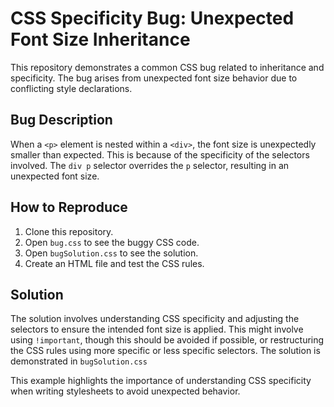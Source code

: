 # CSS Specificity Bug: Unexpected Font Size Inheritance

This repository demonstrates a common CSS bug related to inheritance and specificity.  The bug arises from unexpected font size behavior due to conflicting style declarations.

## Bug Description

When a `<p>` element is nested within a `<div>`, the font size is unexpectedly smaller than expected. This is because of the specificity of the selectors involved. The `div p` selector overrides the `p` selector, resulting in an unexpected font size.

## How to Reproduce

1. Clone this repository.
2. Open `bug.css` to see the buggy CSS code.
3. Open `bugSolution.css` to see the solution.
4. Create an HTML file and test the CSS rules.

## Solution

The solution involves understanding CSS specificity and adjusting the selectors to ensure the intended font size is applied. This might involve using `!important`, though this should be avoided if possible, or restructuring the CSS rules using more specific or less specific selectors.  The solution is demonstrated in `bugSolution.css`

This example highlights the importance of understanding CSS specificity when writing stylesheets to avoid unexpected behavior.